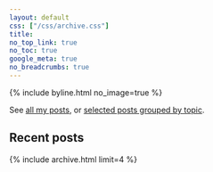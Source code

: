 ```yaml
---
layout: default
css: ["/css/archive.css"]
title:
no_top_link: true
no_toc: true
google_meta: true
no_breadcrumbs: true
---
```


{% include byline.html no_image=true %}

See [all my posts](/blog), or
[selected posts grouped by topic](/writing).

## Recent posts

{% include archive.html limit=4 %}
